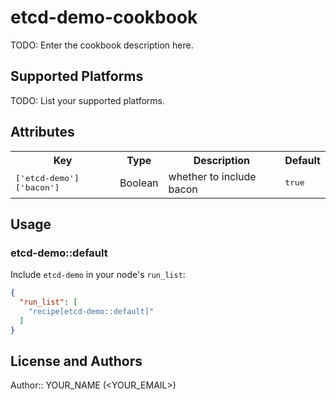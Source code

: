 # etcd-demo-cookbook

TODO: Enter the cookbook description here.

## Supported Platforms

TODO: List your supported platforms.

## Attributes

<table>
  <tr>
    <th>Key</th>
    <th>Type</th>
    <th>Description</th>
    <th>Default</th>
  </tr>
  <tr>
    <td><tt>['etcd-demo']['bacon']</tt></td>
    <td>Boolean</td>
    <td>whether to include bacon</td>
    <td><tt>true</tt></td>
  </tr>
</table>

## Usage

### etcd-demo::default

Include `etcd-demo` in your node's `run_list`:

```json
{
  "run_list": [
    "recipe[etcd-demo::default]"
  ]
}
```

## License and Authors

Author:: YOUR_NAME (<YOUR_EMAIL>)
